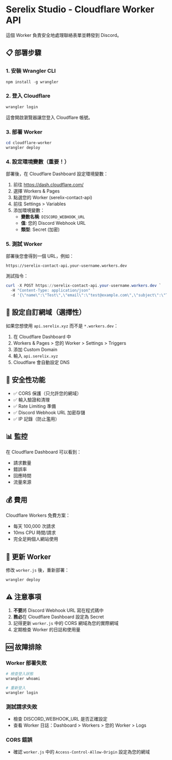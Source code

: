 # Serelix Studio - Cloudflare Worker API

這個 Worker 負責安全地處理聯絡表單並轉發到 Discord。

## 📋 部署步驟

### 1. 安裝 Wrangler CLI

```powershell
npm install -g wrangler
```

### 2. 登入 Cloudflare

```powershell
wrangler login
```

這會開啟瀏覽器讓您登入 Cloudflare 帳號。

### 3. 部署 Worker

```powershell
cd cloudflare-worker
wrangler deploy
```

### 4. 設定環境變數（重要！）

部署後，在 Cloudflare Dashboard 設定環境變數：

1. 前往 https://dash.cloudflare.com/
2. 選擇 Workers & Pages
3. 點選您的 Worker (serelix-contact-api)
4. 前往 Settings > Variables
5. 添加環境變數：
   - **變數名稱**: `DISCORD_WEBHOOK_URL`
   - **值**: 您的 Discord Webhook URL
   - **類型**: Secret (加密)

### 5. 測試 Worker

部署後您會得到一個 URL，例如：
```
https://serelix-contact-api.your-username.workers.dev
```

測試指令：
```powershell
curl -X POST https://serelix-contact-api.your-username.workers.dev `
  -H "Content-Type: application/json" `
  -d '{\"name\":\"Test\",\"email\":\"test@example.com\",\"subject\":\"Test\",\"message\":\"Test message\"}'
```

## 🔧 設定自訂網域（選擇性）

如果您想使用 `api.serelix.xyz` 而不是 `*.workers.dev`：

1. 在 Cloudflare Dashboard 中
2. Workers & Pages > 您的 Worker > Settings > Triggers
3. 添加 Custom Domain
4. 輸入 `api.serelix.xyz`
5. Cloudflare 會自動設定 DNS

## 🔐 安全性功能

- ✅ CORS 保護（只允許您的網域）
- ✅ 輸入驗證和清理
- ✅ Rate Limiting 準備
- ✅ Discord Webhook URL 加密存儲
- ✅ IP 記錄（防止濫用）

## 📊 監控

在 Cloudflare Dashboard 可以看到：
- 請求數量
- 錯誤率
- 回應時間
- 流量來源

## 💰 費用

Cloudflare Workers 免費方案：
- 每天 100,000 次請求
- 10ms CPU 時間/請求
- 完全足夠個人網站使用

## 🔄 更新 Worker

修改 `worker.js` 後，重新部署：

```powershell
wrangler deploy
```

## ⚠️ 注意事項

1. **不要**將 Discord Webhook URL 寫在程式碼中
2. **務必**在 Cloudflare Dashboard 設定為 Secret
3. 記得更新 `worker.js` 中的 CORS 網域為您的實際網域
4. 定期檢查 Worker 的日誌和使用量

## 🆘 故障排除

### Worker 部署失敗
```powershell
# 檢查登入狀態
wrangler whoami

# 重新登入
wrangler login
```

### 測試請求失敗
- 檢查 DISCORD_WEBHOOK_URL 是否正確設定
- 查看 Worker 日誌：Dashboard > Workers > 您的 Worker > Logs

### CORS 錯誤
- 確認 `worker.js` 中的 `Access-Control-Allow-Origin` 設定為您的網域
